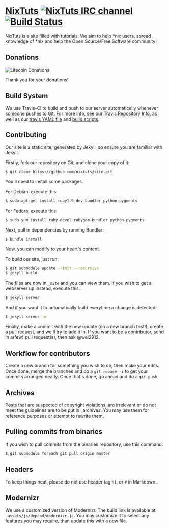 # [NixTuts](http://nixtuts.info) [![NixTuts IRC channel](http://b.adge.me/:IRC-%23nixtuts-blue.svg)](https://kiwiirc.com/client/irc.spotchat.org/?nick=kiwi_guest|?#NixTuts) [![Build Status](http://b.adge.me/travis/nixtuts/site/master.svg)](https://travis-ci.org/nixtuts/site)

NixTuts is a site filled with tutorials. We aim to help *nix users, spread knowledge of *nix and help the Open Source/Free Software community!

## Donations

![Litecoin Donations](http://i.imgur.com/nblF32M.png)

Thank you for your donations!

## Build System

We use Travis-Ci to build and push to our server automatically whenever someone pushes to Git.
For more info, see our [Travis Repository Info](https://travis-ci.org/nixtuts/site),
as well as our [travis YAML file](.travis.yml) and [build scripts](\_scripts).

## Contributing

Our site is a static site, generated by Jekyll, so ensure you are familiar with Jekyll.

Firstly, fork our repository on Git, and clone your copy of it:

```bash
$ git clone https://github.com/nixtuts/site.git
```

You'll need to install some packages.

For Debian, execute this:

```bash
$ sudo apt-get install ruby1.9-dev bundler python-pygments
```

For Fedora, execute this:

```bash
$ sudo yum install ruby-devel rubygem-bundler python-pygments
```

Next, pull in dependencies by running Bundler:

```bash
$ bundle install
```

Now, you can modify to your heart's content.

To build our site, just run:

```bash
$ git submodule update --init --recursive
$ jekyll build
```
The files are now in `_site` and you can view them. If you wish to get a webserver up instead, execute this:

```bash
$ jekyll server
```

And if you want it to automatically build everytime a change is detected:

```bash
$ jekyll server -w
```

Finally, make a commit with the new update (on a new branch first!), create a pull request, and we'll try to add it in.
If you want to be a contributor, send in a(few) pull request(s), then ask @wei2912.

## Workflow for contributors

Create a new branch for something you wish to do, then make your edits. Once done, merge the branches and do a `git rebase -i` to get your commits arranged neatly. Once that's done, go ahead and do a `git push`.

## Archives

Posts that are suspected of copyright violations, are irrelevant or do not meet the guidelines are to be put in _archives. You may use them for reference purposes or attempt to rewrite them.

## Pulling commits from binaries

If you wish to pull commits from the binaries repository, use this command:

```bash
$ git submodule foreach git pull origin master
```

## Headers

To keep things neat, please do not use header tag `h1`, or `#` in Markdown..

## Modernizr

We use a customized version of Modernizr. The build link is available at `_assets/js/depend/modernizr.js`. You may customize it to select any features you may require, than update this with a new file.

